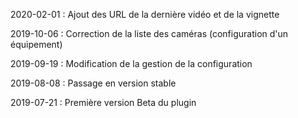 2020-02-01 : Ajout des URL de la dernière vidéo et de la vignette

2019-10-06 : Correction de la liste des caméras (configuration d'un équipement)

2019-09-19 : Modification de la gestion de la configuration

2019-08-08 : Passage en version stable

2019-07-21 : Première version Beta du plugin